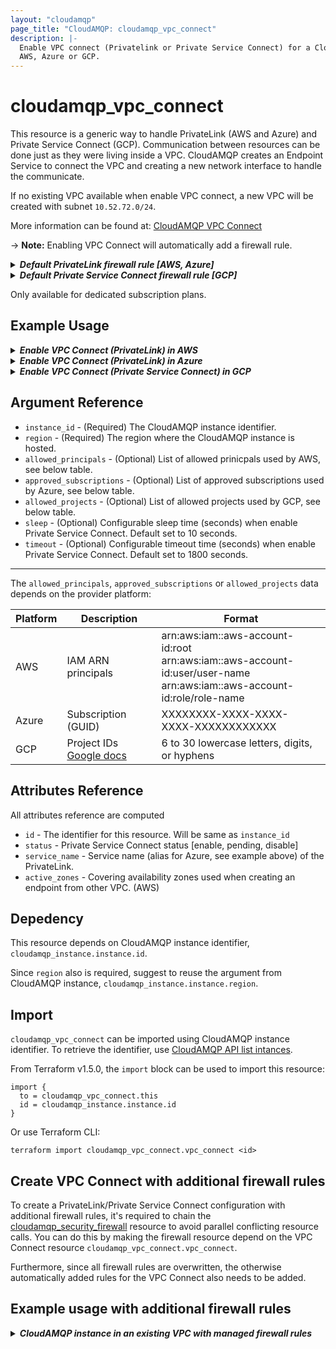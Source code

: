 ```yaml
---
layout: "cloudamqp"
page_title: "CloudAMQP: cloudamqp_vpc_connect"
description: |-
  Enable VPC connect (Privatelink or Private Service Connect) for a CloudAMQP instance hosted in
  AWS, Azure or GCP.
---
```


# cloudamqp_vpc_connect

This resource is a generic way to handle PrivateLink (AWS and Azure) and Private Service Connect
(GCP). Communication between resources can be done just as they were living inside a VPC. CloudAMQP
creates an Endpoint Service to connect the VPC and creating a new network interface to handle the
communicate.

If no existing VPC available when enable VPC connect, a new VPC will be created with subnet
`10.52.72.0/24`.

More information can be found at: [CloudAMQP VPC Connect]

-> **Note:** Enabling VPC Connect will automatically add a firewall rule.

<details>
 <summary>
    <b>
      <i>Default PrivateLink firewall rule [AWS, Azure]</i>
    </b>
  </summary>

```hcl
rules {
  Description = "PrivateLink setup"
  ip          = "<VPC Subnet>"
  ports       = []
  services    = ["AMQP", "AMQPS", "HTTPS", "STREAM", "STREAM_SSL", "STOMP", "STOMPS", "MQTT", "MQTTS"]
}
```

</details>

<details>
 <summary>
    <b>
      <i>Default Private Service Connect firewall rule [GCP]</i>
    </b>
  </summary>

```hcl
rules {
  Description = "Private Service Connect"
  ip          = "10.0.0.0/24"
  ports       = []
  services    = ["AMQP", "AMQPS", "HTTPS", "STREAM", "STREAM_SSL", "STOMP", "STOMPS", "MQTT", "MQTTS"]
}
```

</details>

Only available for dedicated subscription plans.

## Example Usage

<details>
  <summary>
    <b>
      <i>Enable VPC Connect (PrivateLink) in AWS</i>
    </b>
  </summary>

```hcl
resource "cloudamqp_vpc" "vpc" {
  name    = "Standalone VPC"
  region  = "amazon-web-services::us-west-1"
  subnet  = "10.56.72.0/24"
  tags    = []
}

resource "cloudamqp_instance" "instance" {
  name                = "Instance 01"
  plan                = "bunny-1"
  region              = "amazon-web-services::us-west-1"
  tags                = []
  vpc_id              = cloudamqp_vpc.vpc.id
  keep_associated_vpc = true
}

resource "cloudamqp_vpc_connect" "vpc_connect" {
  instance_id = cloudamqp_instance.instance.id
  region      = cloudamqp_instance.instance.region
  allowed_principals = [
    "arn:aws:iam::aws-account-id:user/user-name"
  ]
}
```

</details>

<details>
  <summary>
    <b>
      <i>Enable VPC Connect (PrivateLink) in Azure</i>
    </b>
  </summary>

```hcl
resource "cloudamqp_vpc" "vpc" {
  name    = "Standalone VPC"
  region  = "azure-arm::westus"
  subnet  = "10.56.72.0/24"
  tags    = []
}

resource "cloudamqp_instance" "instance" {
  name                = "Instance 01"
  plan                = "bunny-1"
  region              = "azure-arm::westus"
  tags                = []
  vpc_id              = cloudamqp_vpc.vpc.id
  keep_associated_vpc = true
}

resource "cloudamqp_vpc_connect" "vpc_connect" {
  instance_id = cloudamqp_instance.instance.id
  region      = cloudamqp_instance.instance.region
  approved_subscriptions = [
    "XXXXXXXX-XXXX-XXXX-XXXX-XXXXXXXXXXXX"
  ]
}
```

The attribute `service_name` found in resource `cloudamqp_vpc_connect` corresponds to the alias in
the resource `azurerm_private_endpoint` of the Azure provider. This can be used when creating the
private endpoint.

```hcl
resource "azurerm_private_endpoint" "example" {
  name                = "example-endpoint"
  location            = data.azurerm_resource_group.example.location
  resource_group_name = data.azurerm_resource_group.example.name
  subnet_id           = data.azurerm_subnet.subnet.id

  private_service_connection {
    name                              = "example-privateserviceconnection"
    private_connection_resource_alias = cloudamqp_vpc_connect.vpc_connect.service_name
    is_manual_connection              = true
    request_message                   = "PL"
  }
}
```

More information about the resource and argument can be found here:
[private_connection_resource_alias]. Or check their example "Using a Private Link Service Alias with
existing resources".

</details>

<details>
  <summary>
    <b>
      <i>Enable VPC Connect (Private Service Connect) in GCP</i>
    </b>
  </summary>

```hcl
resource "cloudamqp_vpc" "vpc" {
  name    = "Standalone VPC"
  region  = "google-compute-engine::us-west1"
  subnet  = "10.56.72.0/24"
  tags    = []
}

resource "cloudamqp_instance" "instance" {
  name                = "Instance 01"
  plan                = "bunny-1"
  region              = "google-compute-engine::us-west1"
  tags                = []
  vpc_id              = cloudamqp_vpc.vpc.id
  keep_associated_vpc = true
}

resource "cloudamqp_vpc_connect" "vpc_connect" {
  instance_id = cloudamqp_instance.instance.id
  region      = cloudamqp_instance.instance.region
  allowed_projects = [
    "some-project-123456"
  ]
}
```

</details>

## Argument Reference

* `instance_id`             - (Required) The CloudAMQP instance identifier.
* `region`                  - (Required) The region where the CloudAMQP instance is hosted.
* `allowed_principals`      - (Optional) List of allowed prinicpals used by AWS, see below table.
* `approved_subscriptions`  - (Optional) List of approved subscriptions used by Azure, see below
                              table.
* `allowed_projects`        - (Optional) List of allowed projects used by GCP, see below table.
* `sleep`                   - (Optional) Configurable sleep time (seconds) when enable Private
                              Service Connect. Default set to 10 seconds.
* `timeout`                 - (Optional) Configurable timeout time (seconds) when enable Private
                              Service Connect. Default set to 1800 seconds.

___

The `allowed_principals`, `approved_subscriptions` or `allowed_projects` data depends on the
provider platform:

| Platform | Description | Format |
|---|---|---|
| AWS | IAM ARN principals | arn:aws:iam::aws-account-id:root<br>arn:aws:iam::aws-account-id:user/user-name<br> arn:aws:iam::aws-account-id:role/role-name |
| Azure | Subscription (GUID) | XXXXXXXX-XXXX-XXXX-XXXX-XXXXXXXXXXXX |
| GCP | Project IDs [Google docs] | 6 to 30 lowercase letters, digits, or hyphens |

## Attributes Reference

All attributes reference are computed

* `id`            - The identifier for this resource. Will be same as `instance_id`
* `status`        - Private Service Connect status [enable, pending, disable]
* `service_name`  - Service name (alias for Azure, see example above) of the PrivateLink.
* `active_zones`  - Covering availability zones used when creating an endpoint from other VPC. (AWS)

## Depedency

This resource depends on CloudAMQP instance identifier, `cloudamqp_instance.instance.id`.

Since `region` also is required, suggest to reuse the argument from CloudAMQP instance,
`cloudamqp_instance.instance.region`.

## Import

`cloudamqp_vpc_connect` can be imported using CloudAMQP instance identifier. To
retrieve the identifier, use [CloudAMQP API list intances].

From Terraform v1.5.0, the `import` block can be used to import this resource:

```hcl
import {
  to = cloudamqp_vpc_connect.this
  id = cloudamqp_instance.instance.id
}
```

Or use Terraform CLI:

`terraform import cloudamqp_vpc_connect.vpc_connect <id>`

## Create VPC Connect with additional firewall rules

To create a PrivateLink/Private Service Connect configuration with additional firewall rules, it's
required to chain the [cloudamqp_security_firewall] resource to avoid parallel conflicting resource
calls. You can do this by making the firewall resource depend on the VPC Connect resource
`cloudamqp_vpc_connect.vpc_connect`.

Furthermore, since all firewall rules are overwritten, the otherwise automatically added rules for
the VPC Connect also needs to be added.

## Example usage with additional firewall rules

<details>
  <summary>
    <b>
      <i>CloudAMQP instance in an existing VPC with managed firewall rules</i>
    </b>
  </summary>

```hcl
resource "cloudamqp_vpc" "vpc" {
  name    = "Standalone VPC"
  region  = "amazon-web-services::us-west-1"
  subnet  = "10.56.72.0/24"
  tags    = []
}

resource "cloudamqp_instance" "instance" {
  name                = "Instance 01"
  plan                = "bunny-1"
  region              = "amazon-web-services::us-west-1"
  tags                = []
  vpc_id              = cloudamqp_vpc.vpc.id
  keep_associated_vpc = true
}

resource "cloudamqp_vpc_connect" "vpc_connect" {
  instance_id = cloudamqp_instance.instance.id
  allowed_principals = [
    "arn:aws:iam::aws-account-id:user/user-name"
  ]
}

resource "cloudamqp_security_firewall" "firewall_settings" {
  instance_id = cloudamqp_instance.instance.id

  rules {
    description = "Custom PrivateLink setup"
    ip          = cloudamqp_vpc.vpc.subnet
    ports       = []
    services    = ["AMQP", "AMQPS", "HTTPS", "STREAM", "STREAM_SSL"]
  }

  rules {
    description = "MGMT interface"
    ip          = "0.0.0.0/0"
    ports       = []
    services    = ["HTTPS"]
  }

  depends_on = [
    cloudamqp_vpc_connect.vpc_connect
   ]
}
```

</details>

[CloudAMQP API list intances]: https://docs.cloudamqp.com/#list-instances
[CloudAMQP VPC Connect]: https://www.cloudamqp.com/docs/cloudamqp-vpc-connect.html
[cloudamqp_security_firewall]: https://registry.terraform.io/providers/cloudamqp/cloudamqp/latest/docs/resources/security_firewall
[Google docs]: https://cloud.google.com/resource-manager/reference/rest/v1/projects
[private_connection_resource_alias]: ./private_endpoint#private_connection_resource_alias-1

